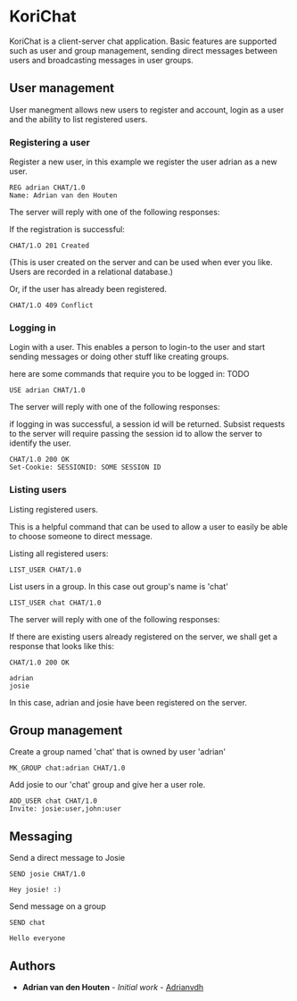 # KoriChat
KoriChat is a client-server chat application. Basic features are supported such as user and
group management, sending direct messages between users and broadcasting messages in user groups.

## User management
User manegment allows new users to register and account, login as a user and the ability to list registered users.

### Registering a user
Register a new user, in this example we register the user adrian as a new user.

```
REG adrian CHAT/1.0
Name: Adrian van den Houten
```

The server will reply with one of the following responses:

If the registration is successful:
```
CHAT/1.O 201 Created
```
(This is user created on the server and can be used when ever you like. Users are recorded in a relational database.)

Or, if the user has already been registered.

```
CHAT/1.O 409 Conflict
```

### Logging in
Login with a user. This enables a person to login-to the user and start sending messages or doing other
stuff like creating groups.

here are some commands that require you to be logged in:
TODO


```
USE adrian CHAT/1.0
```

The server will reply with one of the following responses:

if logging in was successful, a session id will be returned.
Subsist requests to the server will require passing the session id to allow the server to identify the user.
```
CHAT/1.0 200 OK
Set-Cookie: SESSIONID: SOME SESSION ID
```

### Listing users
Listing registered users.

This is a helpful command that can be used to allow a user to easily be able to choose someone to direct message.

Listing all registered users:

```
LIST_USER CHAT/1.0
```
List users in a group. In this case out group's name is 'chat'
```
LIST_USER chat CHAT/1.0
```

The server will reply with one of the following responses:

If there are existing users already registered on the server, we shall get a response that looks like this:
```
CHAT/1.0 200 OK

adrian
josie
```
In this case, adrian and josie have been registered on the server.

## Group management

Create a group named 'chat' that is owned by user 'adrian'

```
MK_GROUP chat:adrian CHAT/1.0
```

Add josie to our 'chat' group and give her a user role.

```
ADD_USER chat CHAT/1.0
Invite: josie:user,john:user
```

## Messaging

Send a direct message to Josie

```
SEND josie CHAT/1.0

Hey josie! :)
```

Send message on a group
```
SEND chat

Hello everyone
```
## Authors

* **Adrian van den Houten** - *Initial work* - [Adrianvdh](https://github.com/Adrianvdh)
